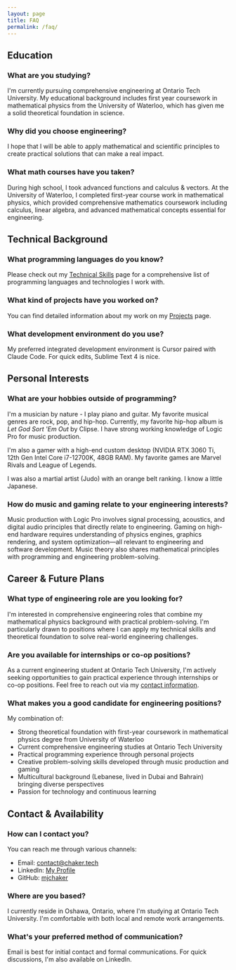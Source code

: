 ```yaml
---
layout: page
title: FAQ
permalink: /faq/
---
```


## Education

### What are you studying?
I'm currently pursuing comprehensive engineering at Ontario Tech University. My educational background includes first year coursework in mathematical physics from the University of Waterloo, which has given me a solid theoretical foundation in science.

### Why did you choose engineering?
I hope that I will be able to apply mathematical and scientific principles to create practical solutions that can make a real impact.

### What math courses have you taken?
During high school, I took advanced functions and calculus & vectors. At the University of Waterloo, I completed first-year course work in mathematical physics, which provided comprehensive mathematics coursework including calculus, linear algebra, and advanced mathematical concepts essential for engineering.

## Technical Background

### What programming languages do you know?
Please check out my [Technical Skills](/skills/) page for a comprehensive list of programming languages and technologies I work with.

### What kind of projects have you worked on?
You can find detailed information about my work on my [Projects](/projects/) page.

### What development environment do you use?
My preferred integrated development environment is Cursor paired with Claude Code. For quick edits, Sublime Text 4 is nice.
## Personal Interests

### What are your hobbies outside of programming?
I'm a musician by nature - I play piano and guitar. My favorite musical genres are rock, pop, and hip-hop. Currently, my favorite hip-hop album is _Let God Sort 'Em Out_ by Clipse. I have strong working knowledge of Logic Pro for music production.

I'm also a gamer with a high-end custom desktop (NVIDIA RTX 3060 Ti, 12th Gen Intel Core i7-12700K, 48GB RAM). My favorite games are Marvel Rivals and League of Legends.

I was also a martial artist (Judo) with an orange belt ranking. I know a little Japanese.

### How do music and gaming relate to your engineering interests?
Music production with Logic Pro involves signal processing, acoustics, and digital audio principles that directly relate to engineering. Gaming on high-end hardware requires understanding of physics engines, graphics rendering, and system optimization—all relevant to engineering and software development. Music theory also shares mathematical principles with programming and engineering problem-solving.

## Career & Future Plans

### What type of engineering role are you looking for?
I'm interested in comprehensive engineering roles that combine my mathematical physics background with practical problem-solving. I'm particularly drawn to positions where I can apply my technical skills and theoretical foundation to solve real-world engineering challenges.

### Are you available for internships or co-op positions?
As a current engineering student at Ontario Tech University, I'm actively seeking opportunities to gain practical experience through internships or co-op positions. Feel free to reach out via my [contact information](/).

### What makes you a good candidate for engineering positions?
My combination of:
- Strong theoretical foundation with first-year coursework in mathematical physics degree from University of Waterloo
- Current comprehensive engineering studies at Ontario Tech University
- Practical programming experience through personal projects
- Creative problem-solving skills developed through music production and gaming
- Multicultural background (Lebanese, lived in Dubai and Bahrain) bringing diverse perspectives
- Passion for technology and continuous learning

## Contact & Availability

### How can I contact you?
You can reach me through various channels:
- Email: contact@chaker.tech
- LinkedIn: [My Profile](https://www.linkedin.com/in/mohamad-chaker-97454b1b3/)
- GitHub: [mjchaker](https://github.com/mjchaker)

### Where are you based?
I currently reside in Oshawa, Ontario, where I'm studying at Ontario Tech University. I'm comfortable with both local and remote work arrangements.

### What's your preferred method of communication?
Email is best for initial contact and formal communications. For quick discussions, I'm also available on LinkedIn.
